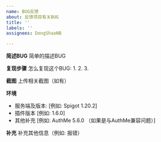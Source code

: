 ```yaml
---
name: BUG反馈
about: 反馈项目有关BUG
title: ''
labels: ''
assignees: DongShaoNB

---
```


**简述BUG**
简单的描述BUG

**复现步骤**
怎么复现这个BUG:
1. 
2. 
3. 

**截图**
上传相关截图（如有）

**环境**
 - 服务端及版本: [例如: Spigot 1.20.2]
 - 插件版本 [例如: 1.6.0]
 - 其他补充 [例如: AuthMe 5.6.0 （如果是与AuthMe兼容问题）]

**补充**
补充其他信息（例如: 报错）
